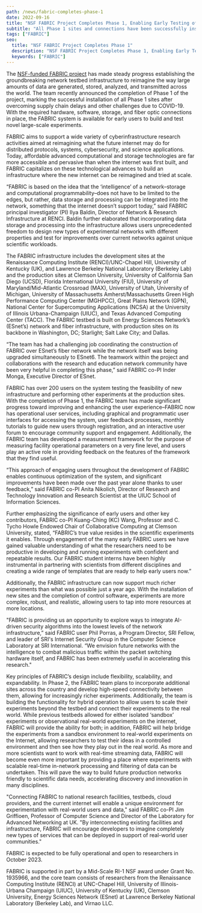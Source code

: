 ```yaml
---
path: /news/fabric-completes-phase-1
date: 2022-09-16
title: "NSF FABRIC Project Completes Phase 1, Enabling Early Testing of Unprecedented Large-scale Network Experiments"
subtitle: "All Phase 1 sites and connections have been successfully installed to create the basis for the international FABRIC infrastructure"
tags: ["FABRIC"]
seo:
  title: "NSF FABRIC Project Completes Phase 1"
  description: "NSF FABRIC Project Completes Phase 1, Enabling Early Testing of Unprecedented Large-scale Network Experiments. All Phase 1 sites and connections have been successfully installed to create the basis for the international FABRIC infrastructure."
  keywords: ["FABRIC"]
---
```


The [NSF-funded FABRIC project](https://whatisfabric.net/) has made steady progress establishing the groundbreaking network testbed infrastructure to reimagine the way large amounts of data are generated, stored, analyzed, and transmitted across the world. The team recently announced the completion of Phase 1 of the project, marking the successful installation of all Phase 1 sites after overcoming supply chain delays and other challenges due to COVID-19. With the required hardware, software, storage, and fiber optic connections in place, the FABRIC system is available for early users to build and test novel large-scale experiments.

FABRIC aims to support a wide variety of cyberinfrastructure research activities aimed at reimagining what the future internet may do for distributed protocols, systems, cybersecurity, and science applications. Today, affordable advanced computational and storage technologies are far more accessible and pervasive than when the internet was first built, and FABRIC capitalizes on these technological advances to build an infrastructure where the new internet can be reimagined and tried at scale.

“FABRIC is based on the idea that the ‘intelligence’ of a network–storage and computational programmability–does not have to be limited to the edges, but rather, data storage and processing can be integrated into the network, something that the internet doesn’t support today,” said FABRIC principal investigator (PI) Ilya Baldin, Director of Network & Research Infrastructure at RENCI. Baldin further elaborated that incorporating data storage and processing into the infrastructure allows users unprecedented freedom to design new types of experimental networks with different properties and test for improvements over current networks against unique scientific workloads.

The FABRIC infrastructure includes the development sites at the Renaissance Computing Institute (RENCI)/UNC-Chapel Hill, University of Kentucky (UK), and Lawrence Berkeley National Laboratory (Berkeley Lab) and the production sites at Clemson University, University of California San Diego (UCSD), Florida International University (FIU), University of Maryland/Mid-Atlantic Crossroad (MAX), University of Utah, University of Michigan, University of Massachusetts Amherst/Massachusetts Green High Performance Computing Center (MGHPCC), Great Plains Network (GPN), National Center for Supercomputing Applications (NCSA) at the University of Illinois Urbana-Champaign (UIUC), and Texas Advanced Computing Center (TACC). The FABRIC testbed is built on Energy Sciences Network’s (ESnet’s) network and fiber infrastructure, with production sites on its backbone in Washington, DC; Starlight; Salt Lake City; and Dallas.

“The team has had a challenging job coordinating the construction of FABRIC over ESnet’s fiber network while the network itself was being upgraded simultaneously to ESnet6. The teamwork within the project and collaborations with the research and education network community have been very helpful in completing this phase,” said FABRIC co-PI Inder Monga, Executive Director of ESnet.

FABRIC has over 200 users on the system testing the feasibility of new infrastructure and performing other experiments at the production sites. With the completion of Phase 1, the FABRIC team has made significant progress toward improving and enhancing the user experience–FABRIC now has operational user services, including graphical and programmatic user interfaces for accessing the system, user feedback processes, monthly tutorials to guide new users through registration, and an interactive user forum to encourage community support and engagement. Additionally, the FABRIC team has developed a measurement framework for the purpose of measuring facility operational parameters on a very fine level, and users play an active role in providing feedback on the features of the framework that they find useful.

“This approach of engaging users throughout the development of FABRIC enables continuous optimization of the system, and significant improvements have been made over the past year alone thanks to user feedback,” said FABRIC co-PI Anita Nikolich, Director of Research and Technology Innovation and Research Scientist at the UIUC School of Information Sciences.

Further emphasizing the significance of early users and other key contributors, FABRIC co-PI Kuang-Ching (KC) Wang, Professor and C. Tycho Howle Endowed Chair of Collaborative Computing at Clemson University, stated, “FABRIC’s true value resides in the scientific experiments it enables. Through engagement of the many early FABRIC users we have gained valuable understanding of what the researchers need to be productive in developing and running experiments with confident and repeatable results. Our FABRIC student interns have been highly instrumental in partnering with scientists from different disciplines and creating a wide range of templates that are ready to help early users now.”

Additionally, the FABRIC infrastructure can now support much richer experiments than what was possible just a year ago. With the installation of new sites and the completion of control software, experiments are more complex, robust, and realistic, allowing users to tap into more resources at more locations.

"FABRIC is providing us an opportunity to explore ways to integrate AI-driven security algorithms into the lowest levels of the network infrastructure,” said FABRIC user Phil Porras, a Program Director, SRI Fellow, and leader of SRI's Internet Security Group in the Computer Science Laboratory at SRI International. “We envision future networks with the intelligence to combat malicious traffic within the packet switching hardware itself, and FABRIC has been extremely useful in accelerating this research."

Key principles of FABRIC’s design include flexibility, scalability, and expandability. In Phase 2, the FABRIC team plans to incorporate additional sites across the country and develop high-speed connectivity between them, allowing for increasingly richer experiments. Additionally, the team is building the functionality for hybrid operation to allow users to scale their experiments beyond the testbed and connect their experiments to the real world. While previous testbeds allowed for either isolated ‘sandbox’ experiments or observational real-world experiments on the internet, FABRIC will provide the ability for both; in addition, FABRIC will help bridge the experiments from a sandbox environment to real-world experiments on the Internet, allowing researchers to test their ideas in a controlled environment and then see how they play out in the real world. As more and more scientists want to work with real-time streaming data, FABRIC will become even more important by providing a place where experiments with scalable real-time in-network processing and filtering of data can be undertaken. This will pave the way to build future production networks friendly to scientific data needs, accelerating discovery and innovation in many disciplines.

"Connecting FABRIC to national research facilities, testbeds, cloud providers, and the current internet will enable a unique environment for experimentation with real-world users and data," said FABRIC co-PI Jim Griffioen, Professor of Computer Science and Director of the Laboratory for Advanced Networking at UK. "By interconnecting existing facilities and infrastructure, FABRIC will encourage developers to imagine completely new types of services that can be deployed in support of real-world user communities."

FABRIC is expected to be fully operational and open to researchers in October 2023.

FABRIC is supported in part by a Mid-Scale RI-1 NSF award under Grant No. 1935966, and the core team consists of researchers from the Renaissance Computing Institute (RENCI) at UNC-Chapel Hill, University of Illinois-Urbana Champaign (UIUC), University of Kentucky (UK), Clemson University, Energy Sciences Network (ESnet) at Lawrence Berkeley National Laboratory (Berkeley Lab), and Virnao LLC.
